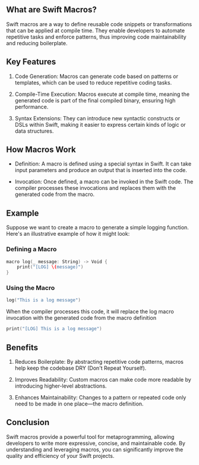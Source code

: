 ## What are Swift Macros?

Swift macros are a way to define reusable code snippets or transformations that can be applied at compile time. They enable developers to automate repetitive tasks and enforce patterns, thus improving code maintainability and reducing boilerplate.

## Key Features

1. Code Generation: Macros can generate code based on patterns or templates, which can be used to reduce repetitive coding tasks.

2. Compile-Time Execution: Macros execute at compile time, meaning the generated code is part of the final compiled binary, ensuring high performance.

3. Syntax Extensions: They can introduce new syntactic constructs or DSLs within Swift, making it easier to express certain kinds of logic or data structures.

## How Macros Work

- Definition: A macro is defined using a special syntax in Swift. It can take input parameters and produce an output that is inserted into the code.

- Invocation: Once defined, a macro can be invoked in the Swift code. The compiler processes these invocations and replaces them with the generated code from the macro.

## Example

Suppose we want to create a macro to generate a simple logging function. Here's an illustrative example of how it might look:

### Defining a Macro

```swift
macro log(_ message: String) -> Void {
    print("[LOG] \(message)")
}
```

### Using the Macro

```swift
log("This is a log message")
```

When the compiler processes this code, it will replace the log macro invocation with the generated code from the macro definition

```swift
print("[LOG] This is a log message")
```

## Benefits

1. Reduces Boilerplate: By abstracting repetitive code patterns, macros help keep the codebase DRY (Don't Repeat Yourself).

2. Improves Readability: Custom macros can make code more readable by introducing higher-level abstractions.

3. Enhances Maintainability: Changes to a pattern or repeated code only need to be made in one place—the macro definition.

## Conclusion

Swift macros provide a powerful tool for metaprogramming, allowing developers to write more expressive, concise, and maintainable code. By understanding and leveraging macros, you can significantly improve the quality and efficiency of your Swift projects.